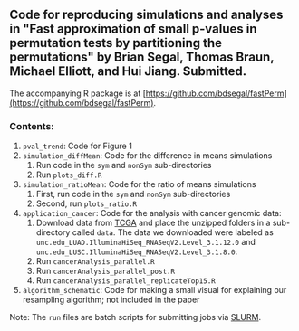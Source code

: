 ## Code for reproducing simulations and analyses in "Fast approximation of small p-values in permutation tests by partitioning the permutations" by Brian Segal, Thomas Braun, Michael Elliott, and Hui Jiang. Submitted.

The accompanying R package is at [https://github.com/bdsegal/fastPerm](https://github.com/bdsegal/fastPerm).

### Contents:

1. `pval_trend`: Code for Figure 1
2. `simulation_diffMean`: Code for the difference in means simulations
    1. Run code in the `sym` and `nonSym` sub-directories
    2. Run `plots_diff.R`
3. `simulation_ratioMean`: Code for the ratio of means simulations
    1. First, run code in the `sym` and `nonSym` sub-directories
    2. Second, run `plots_ratio.R`
4. `application_cancer`: Code for the analysis with cancer genomic data:
    1. Download data from [TCGA](https://tcga-data.nci.nih.gov/tcga/) and place the unzipped folders in a sub-directory called `data`. The data we downloaded were labeled as `unc.edu_LUAD.IlluminaHiSeq_RNASeqV2.Level_3.1.12.0` and `unc.edu_LUSC.IlluminaHiSeq_RNASeqV2.Level_3.1.8.0`.
    2. Run `cancerAnalysis_parallel.R`
    3. Run `cancerAnalysis_parallel_post.R`
    4. Run `cancerAnalysis_parallel_replicateTop15.R`
5. `algorithm_schematic`: Code for making a small visual for explaining our resampling algorithm; not included in the paper

Note: The `run` files are batch scripts for submitting jobs via [SLURM](http://slurm.schedmd.com/).
